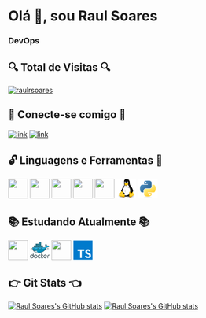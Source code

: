 # Olá 👋, sou Raul Soares
### DevOps

## :mag: Total de Visitas :mag:

[![raulrsoares](https://komarev.com/ghpvc/?username=raulrsoares&label=Profile%20views&color=brightgreen&style=flat)](https://github.com/antonkomarev/github-profile-views-counter)

<!--!!! Conections !!!-->
## :email: Conecte-se comigo :email:

<!-- [<img src="path/to/image.png">](https://link-to-your-URL/) -->
[<img align="center" src="https://www.vectorlogo.zone/logos/linkedin/linkedin-tile.svg" alt="link" height="30" />](https://www.linkedin.com/in/raulrsoares)
[<img align="center" src="https://www.vectorlogo.zone/logos/discord/discord-tile.svg" alt="link" height="30" />](https://discord.com/users/535253561551093771)

<!--!!! Idiomas/Ferramentas que sei !!!-->
## :unlock: Linguagens e Ferramentas 🧠

[<img src="https://www.vectorlogo.zone/logos/terraformio/terraformio-icon.svg" width="40" height="40"/>](https://www.terraform.io/)
[<img src="https://www.vectorlogo.zone/logos/amazon_aws/amazon_aws-icon.svg" width="40" height="40"/>](https://aws.amazon.com)
[<img src="https://www.vectorlogo.zone/logos/github/github-tile.svg" width="40" height="40"/>](https://git-scm.com)
[<img src="https://www.vectorlogo.zone/logos/visualstudio_code/visualstudio_code-icon.svg" width="40" height="40"/>](https://code.visualstudio.com)
[<img src="https://www.vectorlogo.zone/logos/git-scm/git-scm-icon.svg" width="40" height="40"/>](https://github.com)
[<img src="https://raw.githubusercontent.com/devicons/devicon/master/icons/linux/linux-original.svg" width="40" height="40"/>](https://www.linux.org)
[<img src="https://raw.githubusercontent.com/devicons/devicon/master/icons/python/python-original.svg" width="40" height="40"/>](https://www.python.org)

<!--!!! Ferramentas que quero aprender !!!-->
## :books: Estudando Atualmente :books:
[<img src="https://www.vectorlogo.zone/logos/kubernetes/kubernetes-icon.svg" width="40" height="40"/>](https://kubernetes.io/pt-br/)
[<img src="https://raw.githubusercontent.com/devicons/devicon/master/icons/docker/docker-original-wordmark.svg" width="40" height="40"/>](https://www.docker.com)
[<img src="https://www.vectorlogo.zone/logos/ansible/ansible-icon.svg" width="40" height="40"/>](https://www.ansible.com)
[<img src="https://raw.githubusercontent.com/devicons/devicon/master/icons/typescript/typescript-original.svg" width="40" height="40"/>](https://www.typescriptlang.org)

<!--!!! Git stats !!!!-->
## :point_right: Git Stats :point_left:
<!-- show_icons=true -->
<!-- card_width=300px -->
[![Raul Soares's GitHub stats](https://github-readme-stats.vercel.app/api?username=raulrsoares&theme=transparent&include_all_commits=true&count_private=true)](https://github.com/anuraghazra/github-readme-stats)
[![Raul Soares's GitHub stats](https://github-readme-stats.vercel.app/api/top-langs/?username=raulrsoares&layout=compact&langs_count=7&theme=transparent)](https://github.com/anuraghazra/github-readme-stats)
